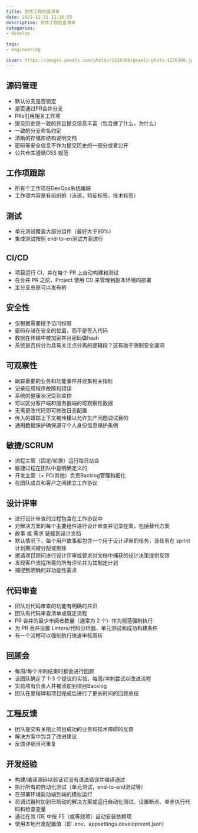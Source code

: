```yaml
---
title: 软件工程检查清单
date: 2021-12-31 11:16:55
description: 软件工程检查清单
categories:
- develop

tags:
- engineering

cover: https://images.pexels.com/photos/1226398/pexels-photo-1226398.jpeg
---
```


## 源码管理

* 默认分支是否锁定
* 是否通过PR合并分支
* PRs引用相关工作项
* 提交历史是一致的并且提交信息丰富（包含做了什么，为什么）
* 一致的分支命名约定
* 清晰的存储库结构说明文档
* 密码等安全信息不作为提交历史的一部分或者公开
* 公共仓库遵循OSS 规范

## 工作项跟踪

* 所有个工作项在DevOps系统跟踪
* 工作项内容是有组织的（泳道，特征标签，技术标签）

## 测试

* 单元测试覆盖大部分组件（最好大于90%）
* 集成测试按照 end-to-en测试方案进行

## CI/CD

* 项目运行 CI，并在每个 PR 上自动构建和测试
* 在合并 PR 之前，Project 使用 CD 来管理到副本环境的部署
* 主分支总是可以发布的

## 安全性

* 仅根据需要授予访问权限
* 密码存储在安全的位置，而不是签入代码
* 数据在传输中被加密并且密码做hash
* 系统是否拆分为具有关注点分离的逻辑段？这有助于限制安全漏洞

## 可观察性

* 跟踪重要的业务和功能事件并收集相关指标
* 记录应用程序故障和错误
* 系统的健康状况受到监控
* 可以区分客户端和服务器端的可观察性数据
* 无需更改代码即可修改日志配置
* 传入的跟踪上下文被传播以允许生产问题调试目的
* 通用数据保护确保遵守个人身份信息保护条例

## 敏捷/SCRUM

* 流程主管（固定/轮换）运行每日站会
* 敏捷过程在团队中是明确定义的
* 开发主管（+ PO/其他）负责Backlog管理和细化
* 在团队成员和客户之间建立工作协议

## 设计评审

* 进行设计审查的过程包含在工作协议中
* 对解决方案的每个主要组件进行设计审查并记录在案，包括替代方案
* 故事 或 需求 链接到设计文档
* 默认情况下，每个用户故事都包含一个用于设计评审的任务，该任务在 sprint 计划期间被分配或删除
* 邀请项目顾问进行设计评审或要求对文档中捕获的设计决策提供反馈
* 发现客户流程所需的所有评论并为其制定计划
* 捕捉到明确的非功能性需求

## 代码审查

* 团队对代码审查的功能有明确的共识
* 团队有代码审查清单或既定流程
* PR 合并的最少审阅者数量（通常为 2 个）作为规范强制执行
* 为 PR 合并设置 Linters/代码分析器、单元测试和成功构建条件
* 有一个流程可以强制执行快速审核周转

## 回顾会

* 每周/每个冲刺结束时都会进行回顾
* 该团队确定了 1-3 个提议的实验，每周/冲刺尝试以改进流程
* 实验项有负责人并被添加到项目Backlog
* 团队在里程碑和项目完成后进行了更长时间的回顾总结

## 工程反馈

* 团队提交有关阻止项目成功的业务和技术障碍的反馈
* 解决方案中包含了改进建议
* 反馈详细且可重复

## 开发经验

* 构建/编译源码以验证它没有语法错误并编译通过
* 执行所有的自动化测试（单元测试，end-to-end测试等）
* 在部署环境启动端到端的模拟运行
* 将调试器附加到已启动的解决方案或运行自动化测试、设置断点、单步执行代码和检查变量
* 通过在其 IDE 中按 F5（或等效项）自动安装依赖项
* 使用本地开发配置值（即 .env、appsettings.development.json）
